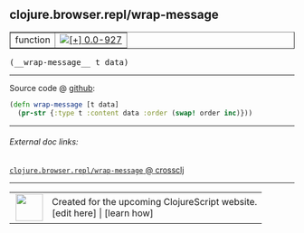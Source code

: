 ## clojure.browser.repl/wrap-message



 <table border="1">
<tr>
<td>function</td>
<td><a href="https://github.com/cljsinfo/cljs-api-docs/tree/0.0-927"><img valign="middle" alt="[+] 0.0-927" title="Added in 0.0-927" src="https://img.shields.io/badge/+-0.0--927-lightgrey.svg"></a> </td>
</tr>
</table>


 <samp>
(__wrap-message__ t data)<br>
</samp>

---







Source code @ [github](https://github.com/clojure/clojurescript/blob/r2277/src/cljs/clojure/browser/repl.cljs#L57-L58):

```clj
(defn wrap-message [t data]
  (pr-str {:type t :content data :order (swap! order inc)}))
```

<!--
Repo - tag - source tree - lines:

 <pre>
clojurescript @ r2277
└── src
    └── cljs
        └── clojure
            └── browser
                └── <ins>[repl.cljs:57-58](https://github.com/clojure/clojurescript/blob/r2277/src/cljs/clojure/browser/repl.cljs#L57-L58)</ins>
</pre>

-->

---



###### External doc links:

[`clojure.browser.repl/wrap-message` @ crossclj](http://crossclj.info/fun/clojure.browser.repl.cljs/wrap-message.html)<br>

---

 <table>
<tr><td>
<img valign="middle" align="right" width="48px" src="http://i.imgur.com/Hi20huC.png">
</td><td>
Created for the upcoming ClojureScript website.<br>
[edit here] | [learn how]
</td></tr></table>

[edit here]:https://github.com/cljsinfo/cljs-api-docs/blob/master/cljsdoc/clojure.browser.repl/wrap-message.cljsdoc
[learn how]:https://github.com/cljsinfo/cljs-api-docs/wiki/cljsdoc-files

<!--

This information was too distracting to show to readers, but I'll leave it
commented here since it is helpful to:

- pretty-print the data used to generate this document
- and show how to retrieve that data



The API data for this symbol:

```clj
{:ns "clojure.browser.repl",
 :name "wrap-message",
 :type "function",
 :signature ["[t data]"],
 :source {:code "(defn wrap-message [t data]\n  (pr-str {:type t :content data :order (swap! order inc)}))",
          :title "Source code",
          :repo "clojurescript",
          :tag "r2277",
          :filename "src/cljs/clojure/browser/repl.cljs",
          :lines [57 58]},
 :full-name "clojure.browser.repl/wrap-message",
 :full-name-encode "clojure.browser.repl/wrap-message",
 :history [["+" "0.0-927"]]}

```

Retrieve the API data for this symbol:

```clj
;; from Clojure REPL
(require '[clojure.edn :as edn])
(-> (slurp "https://raw.githubusercontent.com/cljsinfo/cljs-api-docs/catalog/cljs-api.edn")
    (edn/read-string)
    (get-in [:symbols "clojure.browser.repl/wrap-message"]))
```

-->
